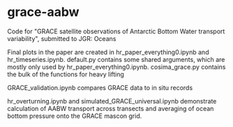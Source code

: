 # grace-aabw
Code for "GRACE satellite observations of Antarctic Bottom Water transport variability", submitted to JGR: Oceans

Final plots in the paper are created in hr_paper_everything0.ipynb and hr_timeseries.ipynb. default.py contains some shared arguments, which are mostly only used by hr_paper_everything0.ipynb. cosima_grace.py contains the bulk of the functions for heavy lifting

GRACE_validation.ipynb compares GRACE data to in situ records

hr_overturning.ipynb and simulated_GRACE_universal.ipynb demonstrate calculation of AABW transport across transects and averaging of ocean bottom pressure onto the GRACE mascon grid. 

